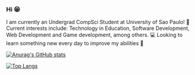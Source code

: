 ### Hi 😁
I am currently an Undergrad CompSci Student at University of Sao Paulo! 📖
Current interests include: Technology in Education, Software Development, Web Development and Game development, among others. 💻
Looking to learn something new every day to improve my abilities 🚀
 
[![Anurag's GitHub stats](https://github-readme-stats.vercel.app/api?username=MatheusBViana&count_private=true&show_icons=true&theme=tokyonight)](https://github.com/anuraghazra/github-readme-stats)

[![Top Langs](https://github-readme-stats.vercel.app/api/top-langs/?username=MatheusBViana&count_private=true&show_icons=true&theme=tokyonight&hide=Procfile)](https://github.com/anuraghazra/github-readme-stats)
